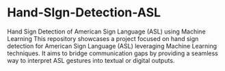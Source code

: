 # Hand-SIgn-Detection-ASL
Hand Sign Detection of American Sign Language (ASL) using Machine Learning This repository showcases a project focused on hand sign detection for American Sign Language (ASL) leveraging Machine Learning techniques. It aims to bridge communication gaps by providing a seamless way to interpret ASL gestures into textual or digital outputs.

